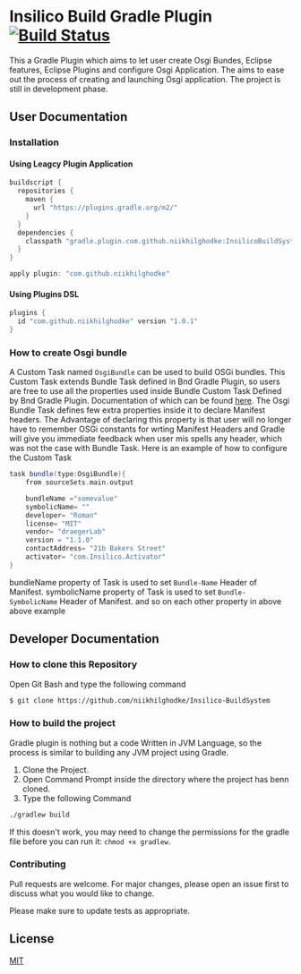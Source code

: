 
# Insilico Build Gradle Plugin  [![Build Status](https://travis-ci.org/niikhilghodke/Insilico-BuildSystem.svg?branch=master)](https://travis-ci.org/niikhilghodke/Insilico-BuildSystem)

This a Gradle Plugin which aims to let user create Osgi Bundes, Eclipse features, Eclipse Plugins and configure Osgi Application. The aims to ease out the process of creating and launching Osgi application. The project is still in development phase.

## User Documentation

### Installation

#### Using Leagcy Plugin Application

```groovy
buildscript {
  repositories {
    maven {
      url "https://plugins.gradle.org/m2/"
    }
  }
  dependencies {
    classpath "gradle.plugin.com.github.niikhilghodke:InsilicoBuildSystem:1.0.1"
  }
}

apply plugin: "com.github.niikhilghodke"
```
#### Using Plugins DSL

```groovy
plugins {
  id "com.github.niikhilghodke" version "1.0.1"
}
```
### How to create Osgi bundle

A Custom Task  named `OsgiBundle` can be used to build OSGi bundles. This Custom Task extends Bundle Task defined in Bnd Gradle Plugin, so users are free to use all the properties used inside Bundle Custom Task Defined by Bnd Gradle Plugin. Documentation of which can be found [here](https://github.com/bndtools/bnd/tree/master/biz.aQute.bnd.gradle#create-a-task-of-the-bundle-type). The Osgi Bundle Task defines few extra properties inside it to declare Manifest headers. The Advantage of declaring this property is that user will no longer have to remember OSGi constants for wrting Manifest Headers and Gradle will give you immediate feedback when user mis spells any header, which was not the case with Bundle Task. Here is an example of how to configure the Custom Task

```groovy
task bundle(type:OsgiBundle){
    from sourceSets.main.output

    bundleName ="somevalue"
    symbolicName= ""
    developer= "Roman"
    license= "MIT"
    vendor= "draegerLab"
    version = "1.1.0"
    contactAddress= "21b Bakers Street"
    activator= "com.Insilico.Activator"
}

```
bundleName property of Task is used to set `Bundle-Name` Header of Manifest.
symbolicName property of Task is used to set `Bundle-SymbolicName` Header of Manifest.
and so on each other property in above above example

## Developer Documentation

### How to clone this Repository

Open Git Bash and type the following command

```bash
$ git clone https://github.com/niikhilghodke/Insilico-BuildSystem
```
### How to build the project
Gradle plugin is nothing but a code Written in JVM Language, so the process is similar to building any JVM project using Gradle.

1) Clone the Project.
2) Open Command Prompt inside the directory where the project has benn cloned.
3) Type the following Command

```bash
./gradlew build
```

If this doesn't work, you may need to change the permissions for the gradle file before you can run it: `chmod +x gradlew`.

### Contributing
Pull requests are welcome. For major changes, please open an issue first to discuss what you would like to change.

Please make sure to update tests as appropriate.

## License
[MIT](https://choosealicense.com/licenses/mit/)
